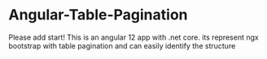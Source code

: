 # Angular-Table-Pagination
Please add start!
This is an angular 12 app with .net core. its represent ngx bootstrap with table pagination and can easily identify the structure
